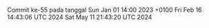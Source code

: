 Commit ke-55 pada tanggal Sun Jan 01 14:00 2023 +0100
Fri Feb 16 14:43:06 UTC 2024
Sat May 11 21:43:20 UTC 2024
